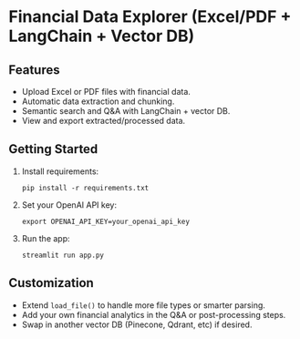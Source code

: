 # Financial Data Explorer (Excel/PDF + LangChain + Vector DB)

## Features

- Upload Excel or PDF files with financial data.
- Automatic data extraction and chunking.
- Semantic search and Q&A with LangChain + vector DB.
- View and export extracted/processed data.

## Getting Started

1. Install requirements:
    ```
    pip install -r requirements.txt
    ```

2. Set your OpenAI API key:
    ```
    export OPENAI_API_KEY=your_openai_api_key
    ```

3. Run the app:
    ```
    streamlit run app.py
    ```

## Customization

- Extend `load_file()` to handle more file types or smarter parsing.
- Add your own financial analytics in the Q&A or post-processing steps.
- Swap in another vector DB (Pinecone, Qdrant, etc) if desired.
